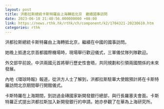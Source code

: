 ```yaml
---
layout: post
title: 洪都拉斯總統卡斯特羅由上海轉抵北京　繼續國事訪問
date: 2023-06-10 21:40:56.000000000 +08:00
link: https://news.rthk.hk/rthk/ch/component/k2/1704321-20230610.htm
categories: rthk
---
```


洪都拉斯總統卡斯特羅由上海轉抵北京，繼續在中國的國事訪問。

她晚上抵達北京首都國際機場時，現場舉行歡迎儀式，三軍儀仗隊列隊歡迎。

外交部早前說，中洪兩國元首將舉行歷史性會晤，共同規劃和引領兩國關係的未來發展。

內地《環球時報》報道，從洪方人士了解到，洪都拉斯駐華大使館預計將在卡斯特羅訪問北京期間舉行開館儀式。

卡斯特羅在上海期間，到訪過金磚國家新開發銀行總部，與行長羅塞夫會面。卡斯特羅正式提出洪都拉斯加入新開發銀行的申請。她亦參觀了在華為上海研究所。
